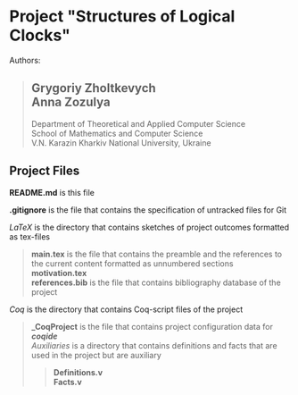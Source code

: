 <script
  src="https://cdn.mathjax.org/mathjax/latest/MathJax.js?config=TeX-AMS-MML_HTMLorMML"
  type="text/javascript">
</script>

# Project "Structures of Logical Clocks"

Authors:
> Grygoriy Zholtkevych </br>
> Anna Zozulya </br>
> ---
> Department of Theoretical and Applied Computer Science </br>
> School of Mathematics and Computer Science </br>
> V.N. Karazin Kharkiv National University, Ukraine

## Project Files

**README.md**  is this file

**.gitignore** is the file that contains the specification of untracked files for Git

*LaTeX* is the directory that contains sketches of project outcomes formatted as tex-files </br>
> **main.tex** is the file that contains the preamble and the references to the current content formatted as unnumbered sections </br>
> **motivation.tex** </br>
> **references.bib** is the file that contains bibliography database of the project

*Coq* is the directory that contains Coq-script files of the project </br>
> **_CoqProject** is the file that contains project configuration data for ***coqide*** </br>
> *Auxiliaries* is a directory that contains definitions and facts that are used in the project but are auxiliary
> > **Definitions.v** </br>
> > **Facts.v**
